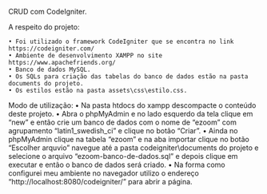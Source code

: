CRUD com CodeIgniter.

A respeito do projeto:

    • Foi utilizado o framework CodeIgniter que se encontra no link https://codeigniter.com/
    • Ambiente de desenvolvimento XAMPP no site https://www.apachefriends.org/
    • Banco de dados MySQL.
    • Os SQLs para criação das tabelas do banco de dados estão na pasta documents do projeto.
    • Os estilos estão na pasta assets\css\estilo.css.

Modo de utilização:
    • Na pasta htdocs do xampp descompacte o conteúdo deste projeto.
    • Abra o phpMyAdmin e no lado esquerdo da tela clique em “new” e então crie um banco de dados com o nome de “ezoom” com agrupamento “latin1_swedish_ci” e clique no botão “Criar”.
    • Ainda no phpMyAdmin clique na tabela “ezoom” e na aba importar clique no botão “Escolher arquvio” navegue até a pasta codeigniter\documents do projeto e selecione o arquivo “ezoom-banco-de-dados.sql” e depois clique em executar e então o banco de dados será criado.
    • Na forma como configurei meu ambiente no navegador utilizo o endereço “http://localhost:8080/codeigniter/” para abrir a página.
